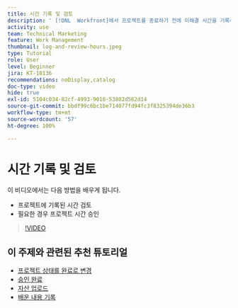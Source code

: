 ```yaml
---
title: 시간 기록 및 검토
description: ' [!DNL  Workfront]에서 프로젝트를 종료하기 전에 미해결 시간을 기록하고 기록된 시간을 검토합니다.'
activity: use
team: Technical Marketing
feature: Work Management
thumbnail: log-and-review-hours.jpeg
type: Tutorial
role: User
level: Beginner
jira: KT-10136
recommendations: noDisplay,catalog
doc-type: video
hide: true
exl-id: 5104c034-82cf-4993-9016-53802d562d14
source-git-commit: bbdf99c6bc1be714077fd94fc3f8325394de36b3
workflow-type: tm+mt
source-wordcount: '57'
ht-degree: 100%

---
```


# 시간 기록 및 검토

이 비디오에서는 다음 방법을 배우게 됩니다.

* 프로젝트에 기록된 시간 검토
* 필요한 경우 프로젝트 시간 승인

>[!VIDEO](https://video.tv.adobe.com/v/3441069/?quality=12&learn=on&enablevpops=1)

## 이 주제와 관련된 추천 튜토리얼

* [프로젝트 상태를 완료로 변경](/help/manage-work/projects/change-the-project-status.md)
* [승인 완료](/help/manage-work/close-a-project/complete-approvals.md)
* [자산 업로드](/help/manage-work/close-a-project/upload-assets.md)
* [배운 내용 기록](/help/manage-work/close-a-project/lessons-learned-from-closing-a-project.md)
